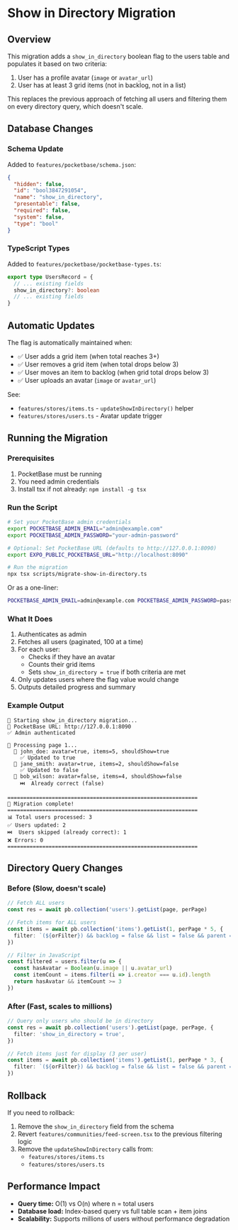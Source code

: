 # Show in Directory Migration

## Overview

This migration adds a `show_in_directory` boolean flag to the users table and populates it based on two criteria:
1. User has a profile avatar (`image` or `avatar_url`)
2. User has at least 3 grid items (not in backlog, not in a list)

This replaces the previous approach of fetching all users and filtering them on every directory query, which doesn't scale.

## Database Changes

### Schema Update

Added to `features/pocketbase/schema.json`:
```json
{
  "hidden": false,
  "id": "bool3847291054",
  "name": "show_in_directory",
  "presentable": false,
  "required": false,
  "system": false,
  "type": "bool"
}
```

### TypeScript Types

Added to `features/pocketbase/pocketbase-types.ts`:
```typescript
export type UsersRecord = {
  // ... existing fields
  show_in_directory?: boolean
  // ... existing fields
}
```

## Automatic Updates

The flag is automatically maintained when:
- ✅ User adds a grid item (when total reaches 3+)
- ✅ User removes a grid item (when total drops below 3)
- ✅ User moves an item to backlog (when grid total drops below 3)
- ✅ User uploads an avatar (`image` or `avatar_url`)

See:
- `features/stores/items.ts` - `updateShowInDirectory()` helper
- `features/stores/users.ts` - Avatar update trigger

## Running the Migration

### Prerequisites

1. PocketBase must be running
2. You need admin credentials
3. Install tsx if not already: `npm install -g tsx`

### Run the Script

```bash
# Set your PocketBase admin credentials
export POCKETBASE_ADMIN_EMAIL="admin@example.com"
export POCKETBASE_ADMIN_PASSWORD="your-admin-password"

# Optional: Set PocketBase URL (defaults to http://127.0.0.1:8090)
export EXPO_PUBLIC_POCKETBASE_URL="http://localhost:8090"

# Run the migration
npx tsx scripts/migrate-show-in-directory.ts
```

Or as a one-liner:
```bash
POCKETBASE_ADMIN_EMAIL=admin@example.com POCKETBASE_ADMIN_PASSWORD=password npx tsx scripts/migrate-show-in-directory.ts
```

### What It Does

1. Authenticates as admin
2. Fetches all users (paginated, 100 at a time)
3. For each user:
   - Checks if they have an avatar
   - Counts their grid items
   - Sets `show_in_directory = true` if both criteria are met
4. Only updates users where the flag value would change
5. Outputs detailed progress and summary

### Example Output

```
🚀 Starting show_in_directory migration...
📍 PocketBase URL: http://127.0.0.1:8090
✅ Admin authenticated

📄 Processing page 1...
  👤 john_doe: avatar=true, items=5, shouldShow=true
    ✅ Updated to true
  👤 jane_smith: avatar=true, items=2, shouldShow=false
    ✅ Updated to false
  👤 bob_wilson: avatar=false, items=4, shouldShow=false
    ⏭️  Already correct (false)

============================================================
🎉 Migration complete!
============================================================
📊 Total users processed: 3
✅ Users updated: 2
⏭️  Users skipped (already correct): 1
❌ Errors: 0
============================================================
```

## Directory Query Changes

### Before (Slow, doesn't scale)
```typescript
// Fetch ALL users
const res = await pb.collection('users').getList(page, perPage)

// Fetch items for ALL users
const items = await pb.collection('items').getList(1, perPage * 5, {
  filter: `(${orFilter}) && backlog = false && list = false && parent = null`,
})

// Filter in JavaScript
const filtered = users.filter(u => {
  const hasAvatar = Boolean(u.image || u.avatar_url)
  const itemCount = items.filter(i => i.creator === u.id).length
  return hasAvatar && itemCount >= 3
})
```

### After (Fast, scales to millions)
```typescript
// Query only users who should be in directory
const res = await pb.collection('users').getList(page, perPage, {
  filter: 'show_in_directory = true',
})

// Fetch items just for display (3 per user)
const items = await pb.collection('items').getList(1, perPage * 3, {
  filter: `(${orFilter}) && backlog = false && list = false && parent = null`,
})
```

## Rollback

If you need to rollback:
1. Remove the `show_in_directory` field from the schema
2. Revert `features/communities/feed-screen.tsx` to the previous filtering logic
3. Remove the `updateShowInDirectory` calls from:
   - `features/stores/items.ts`
   - `features/stores/users.ts`

## Performance Impact

- **Query time:** O(1) vs O(n) where n = total users
- **Database load:** Index-based query vs full table scan + item joins
- **Scalability:** Supports millions of users without performance degradation

